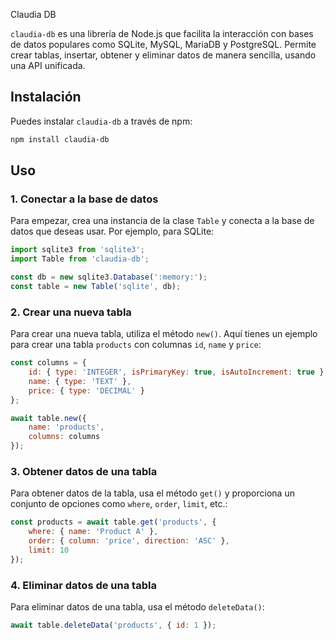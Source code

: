  Claudia DB

`claudia-db` es una librería de Node.js que facilita la interacción con bases de datos populares como SQLite, MySQL, MariaDB y PostgreSQL. Permite crear tablas, insertar, obtener y eliminar datos de manera sencilla, usando una API unificada.

## Instalación

Puedes instalar `claudia-db` a través de npm:

```bash
npm install claudia-db
```

## Uso

### 1. Conectar a la base de datos

Para empezar, crea una instancia de la clase `Table` y conecta a la base de datos que deseas usar. Por ejemplo, para SQLite:

```javascript
import sqlite3 from 'sqlite3';
import Table from 'claudia-db';

const db = new sqlite3.Database(':memory:');
const table = new Table('sqlite', db);
```

### 2. Crear una nueva tabla

Para crear una nueva tabla, utiliza el método `new()`. Aquí tienes un ejemplo para crear una tabla `products` con columnas `id`, `name` y `price`:

```javascript
const columns = {
    id: { type: 'INTEGER', isPrimaryKey: true, isAutoIncrement: true },
    name: { type: 'TEXT' },
    price: { type: 'DECIMAL' }
};

await table.new({
    name: 'products',
    columns: columns
});
```

### 3. Obtener datos de una tabla

Para obtener datos de la tabla, usa el método `get()` y proporciona un conjunto de opciones como `where`, `order`, `limit`, etc.:

```javascript
const products = await table.get('products', {
    where: { name: 'Product A' },
    order: { column: 'price', direction: 'ASC' },
    limit: 10
});
```

### 4. Eliminar datos de una tabla

Para eliminar datos de una tabla, usa el método `deleteData()`:

```javascript
await table.deleteData('products', { id: 1 });
```
